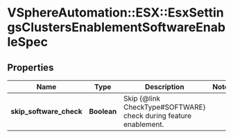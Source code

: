 # VSphereAutomation::ESX::EsxSettingsClustersEnablementSoftwareEnableSpec

## Properties
Name | Type | Description | Notes
------------ | ------------- | ------------- | -------------
**skip_software_check** | **Boolean** | Skip {@link CheckType#SOFTWARE} check during feature enablement. | 


